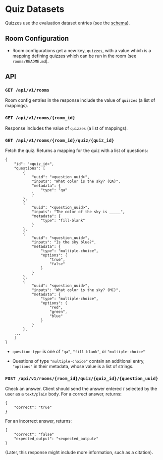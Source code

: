 # Quiz Datasets


Quizzes use the evaluation dataset entries (see the
[schema]("https://schema.pydantic.dev/evals/dataset.json")).


## Room Configuration

- Room configurations get a new key, `quizzes`, with a value which
  is a mapping defining quizzes which can be run in the room
  (see `rooms/README.md`).

## API

### `GET /api/v1/rooms`

Room config entries in the response include the value of `quizzes` (a
list of mappings).


### `GET /api/v1/rooms/{room_id}`

Response includes  the value of `quizzes` (a list of mappings).


### `GET /api/v1/rooms/{room_id}/quiz/{quiz_id}`

Fetch the quiz.  Returns a mapping for the quiz with a list of questions:

```
{
    "id": "<quiz_id>",
    "questions": [
        {
            "uuid": "<question_uuid>",
            "inputs": "What color is the sky? (QA)",
            "metadata": {
                "type": "qa"
            }
        },
        {
            "uuid": "<question_uuid>",
            "inputs": "The color of the sky is _____",
            "metadata": {
                "type": "fill-blank"
            }
        },
        {
            "uuid": "<question_uuid>",
            "inputs": "Is the sky blue?",
            "metadata": {
                "type": "multiple-choice",
                "options": {
                    "true",
                    "false"
                }
            }
        },
        {
            "uuid": "<question_uuid>",
            "inputs": "What color is the sky? (MC)",
            "metadata": {
                "type": "multiple-choice",
                "options": {
                    "red",
                    "green",
                    "blue"
                }
            }
        },
    ...
    ]
}
```

- `question-type` is one of `"qa"`, `"fill-blank"`, or `"multiple-choice"`

- Questions of type `"multiple-choice"` contain an additional entry,
  `"options"` in their metadata, whose value is a list of strings.

### `POST /api/v1/rooms/{room_id}/quiz/{quiz_id}/{question_uuid}`

Check an answer.  Client should send the answer entered / selected by the
user as a `text/plain` body.  For a correct answer, returns:

```
{
    "correct": "true"
}
```

For an incorrect answer, returns:
```
{
    "correct": "false"
    "expected_output": "<expected_output>"
}
```

(Later, this response might include more information, such as a citation).
